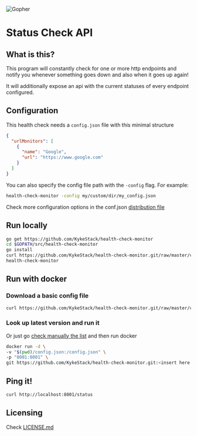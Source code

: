![Gopher](https://i.imgur.com/glk34vC.png)

# Status Check API

## What is this?

This program will constantly check for one or more http endpoints and notify you
 whenever something goes down and also when it goes up again!

It will additionally expose an api with the current statuses of every endpoint 
configured.

## Configuration

This health check needs a `config.json` file with this minimal structure

```json
{
  "urlMonitors": [
    {
      "name": "Google",
      "url": "https://www.google.com"
    }
  ]
}
```  

You can also specify the config file path with the `-config` flag. For example:

```bash
health-check-monitor -config my/custom/dir/my_config.json
```

Check more configuration options in the conf.json [distribution file]

## Run locally

```bash
go get https://github.com/KykeStack/health-check-monitor
cd $GOPATH/src/health-check-monitor
go install
curl https://github.com/KykeStack/health-check-monitor.git/raw/master/config.json.dist -o config.json
health-check-monitor
```

## Run with docker

### Download a basic config file

```bash
curl https://github.com/KykeStack/health-check-monitor.git/raw/master/config.json.dist -o config.json
```

### Look up latest version and run it

Or just go [check manually the list] and then run docker

```bash
docker run -d \
-v "$(pwd)/config.json:/config.json" \
-p "8001:8001" \
git https://github.com/KykeStack/health-check-monitor.git:<insert here latest tag> -config /config.json
```

## Ping it!

```bash
curl http://localhost:8001/status
```

## Licensing

Check [LICENSE.md]

[distribution file]: https://github.com/KykeStack/health-check-monitor/raw/master/config.json.dist
[jq]: https://stedolan.github.io/jq/
[check manually the list]: https://github.com/KykeStack/health-check-monitor/tags
[gitlab tags api]: https://docs.gitlab.com/ce/api/tags.html
[LICENSE.md]: (https://github.com/KykeStack/health-check-monitor/blob/master/LICENSE)
